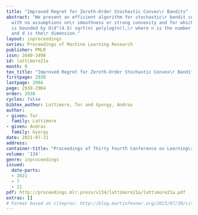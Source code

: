 ```yaml
---
title: "Improved Regret for Zeroth-Order Stochastic Convex\r Bandits"
abstract: "We present an efficient algorithm for stochastic\r bandit convex optimisation
  with no assumptions on\r smoothness or strong convexity and for which the\r regret
  is bounded by O(d^(4.5) sqrt(n) polylog(n)),\r where n is the number of interactions
  and d is the\r dimension."
layout: inproceedings
series: Proceedings of Machine Learning Research
publisher: PMLR
issn: 2640-3498
id: lattimore21a
month: 0
tex_title: "Improved Regret for Zeroth-Order Stochastic Convex\r Bandits"
firstpage: 2938
lastpage: 2964
page: 2938-2964
order: 2938
cycles: false
bibtex_author: Lattimore, Tor and Gyorgy, Andras
author:
- given: Tor
  family: Lattimore
- given: Andras
  family: Gyorgy
date: 2021-07-21
address:
container-title: "Proceedings of Thirty Fourth Conference on Learning\r Theory"
volume: '134'
genre: inproceedings
issued:
  date-parts:
  - 2021
  - 7
  - 21
pdf: http://proceedings.mlr.press/v134/lattimore21a/lattimore21a.pdf
extras: []
# Format based on citeproc: http://blog.martinfenner.org/2013/07/30/citeproc-yaml-for-bibliographies/
---
```

